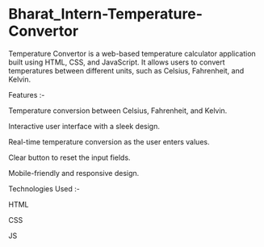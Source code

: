 # Bharat_Intern-Temperature-Convertor

Temperature Convertor is a web-based temperature calculator application built using HTML, CSS, and JavaScript. It allows users to convert temperatures between different units, such as Celsius, Fahrenheit, and Kelvin.

Features :-

Temperature conversion between Celsius, Fahrenheit, and Kelvin.

Interactive user interface with a sleek design.

Real-time temperature conversion as the user enters values.

Clear button to reset the input fields.

Mobile-friendly and responsive design.

Technologies Used :-

HTML

CSS

JS

